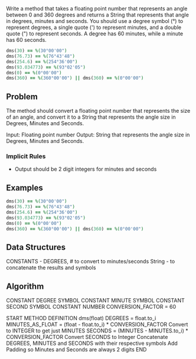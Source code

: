 Write a method that takes a floating point number that represents an angle between 0 and 360 degrees and returns a String that represents that angle in degrees, minutes and seconds. You should use a degree symbol (°) to represent degrees, a single quote (') to represent minutes, and a double quote (") to represent seconds. A degree has 60 minutes, while a minute has 60 seconds.

```ruby
dms(30) == %(30°00'00")
dms(76.73) == %(76°43'48")
dms(254.6) == %(254°36'00")
dms(93.034773) == %(93°02'05")
dms(0) == %(0°00'00")
dms(360) == %(360°00'00") || dms(360) == %(0°00'00")
```

## Problem
The method should convert a floating point number that represents the size of an angle, and convert it to a String that represents the angle size in Degrees, Minutes and Seconds. 

Input: Floating point number
Output: String that represents the angle size in Degrees, Minutes and Seconds. 

### Implicit Rules
- Output should be 2 digit integers for minutes and seconds

## Examples
```ruby
dms(30) == %(30°00'00")
dms(76.73) == %(76°43'48")
dms(254.6) == %(254°36'00")
dms(93.034773) == %(93°02'05")
dms(0) == %(0°00'00")
dms(360) == %(360°00'00") || dms(360) == %(0°00'00")

```

## Data Structures
CONSTANTS - DEGREES, # to convert to minutes/seconds
String - to concatenate the results and symbols

## Algorithm

CONSTANT DEGREE SYMBOL
CONSTANT MINUTE SYMBOL
CONSTANT SECOND SYMBOL
CONSTANT NUMBER CONVERSION_FACTOR = 60


START
METHOD DEFINITION dms(float)
  DEGREES =  float.to_i
  MINUTES_AS_FLOAT = (float - float.to_i) * CONVERSION_FACTOR
  Convert to INTEGER to get just MINUTES
  SECONDS = (MINUTES - MINUTES.to_i) * CONVERSION_FACTOR
  Convert SECONDS to Integer
  Concatenate DEGREES, MINUTES and SECONDS with their respective symbols
    Add Padding so Minutes and Seconds are always 2 digits
END
